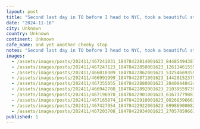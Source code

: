 ```yaml
---
layout: post
title: "Second last day in TO before I head to NYC, took a beautiful stroll through High park (check out this gorgeous tree I found--.) and yet another cheeky stop on the #worldcoffeetour Buno on Queen west,"
date: "2024-11-16"
city: Unknown
country: Unknown
continent: Unknown
cafe_name: and yet another cheeky stop
notes: "Second last day in TO before I head to NYC, took a beautiful stroll through High park (check out this gorgeous tree I found--.) and yet another cheeky stop on the #worldcoffeetour Buno on Queen west, cute blue motif, great espresso."
images: 
  - /assets/images/posts/202411/467241031_18478422814001623_844854943870838980_n_17863669776203469.jpg
  - /assets/images/posts/202411/467247123_18478422850001623_1261146155533244108_n_18059954974888633.jpg
  - /assets/images/posts/202411/466010309_18478422862001623_5325466935969533602_n_17889009561130589.jpg
  - /assets/images/posts/202411/466991999_18478422871001623_1442815237555978937_n_18250450987277446.jpg
  - /assets/images/posts/202411/467355055_18478422880001623_2840844842496134650_n_17842625697363693.jpg
  - /assets/images/posts/202411/466942708_18478422892001623_2103955973925480245_n_18073535914536296.jpg
  - /assets/images/posts/202411/467196970_18478422901001623_6167377988117530394_n_18061189105830809.jpg
  - /assets/images/posts/202411/467165874_18478422910001623_8026839666372583980_n_18071608588620984.jpg
  - /assets/images/posts/202411/467427954_18478422922001623_6998690008231169929_n_18079392853568666.jpg
  - /assets/images/posts/202411/467203708_18478422934001623_2705705966324839568_n_18466051666028926.jpg
published: 1
---
```

